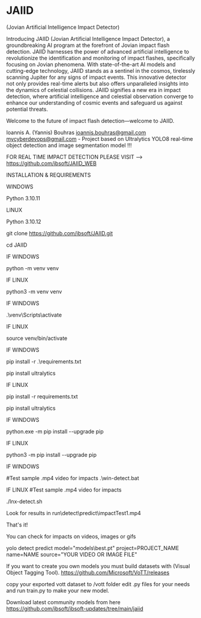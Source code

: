 # JAIID
(Jovian Artificial Intelligence Impact Detector)

Introducing JΑΙΙD (Jovian Artificial Intelligence Impact Detector), a groundbreaking AI program at the forefront of Jovian impact flash detection.
JΑΙΙD harnesses the power of advanced artificial intelligence to revolutionize the identification and monitoring of impact flashes, specifically focusing on Jovian phenomena. With state-of-the-art AI models and cutting-edge technology, JΑΙΙD stands as a sentinel in the cosmos, tirelessly scanning Jupiter for any signs of impact events. This innovative detector not only provides real-time alerts but also offers unparalleled insights into the dynamics of celestial collisions. JΑΙΙD signifies a new era in impact detection, where artificial intelligence and celestial observation converge to enhance our understanding of cosmic events and safeguard us against potential threats.

Welcome to the future of impact flash detection—welcome to JΑΙΙD.

Ioannis A. (Yannis) Bouhras <ioannis.bouhras@gmail.com> <mycyberdevops@gmail.com> - Project based on Ultralytics YOLO8 real-time object detection and image segmentation model !!!


FOR REAL TIME IMPACT DETECTION PLEASE VISIT --> https://github.com/ibsoft/JAIID_WEB

INSTALLATION & REQUIREMENTS

WINDOWS

Python 3.10.11

LINUX

Python 3.10.12

git clone https://github.com/ibsoft/JAIID.git

cd JAIID

IF WINDOWS

python -m venv venv

IF LINUX 

python3 -m venv venv

IF WINDOWS

.\venv\Scripts\activate

IF LINUX

source venv/bin/activate

IF WINDOWS

pip install -r .\requirements.txt

pip install ultralytics
 
IF LINUX

pip install -r requirements.txt

pip install ultralytics

IF WINDOWS

python.exe -m pip install --upgrade pip

IF LINUX

python3 -m pip install --upgrade pip

IF WINDOWS 

#Test sample .mp4 video for impacts
.\win-detect.bat

IF LINUX 
#Test sample .mp4 video for impacts

./lnx-detect.sh

Look for results in run\\detect\\predict\\impactTest1.mp4

That's it!

You can check for impacts on videos, images or gifs

yolo detect predict model="models\\best.pt" project=PROJECT_NAME name=NAME source="YOUR VIDEO OR IMAGE FILE"

If you want to create you own models you must build datasets with (Visual Object Tagging Tool). https://github.com/Microsoft/VoTT/releases

copy your exported vott dataset to /vott folder edit .py files for your needs and run train.py to make your new model.

Download latest community models from here https://github.com/ibsoft/ibsoft-updates/tree/main/jaiid



